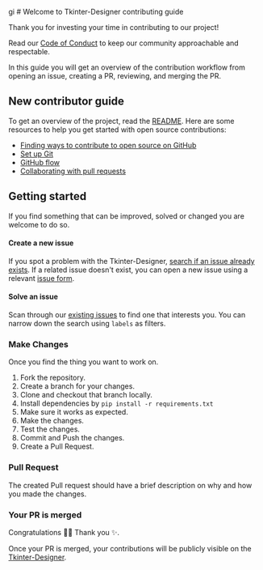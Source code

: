 gi # Welcome to Tkinter-Designer contributing guide <!-- omit in toc -->

Thank you for investing your time in contributing to our project!

Read our [Code of Conduct](../CODE_OF_CONDUCT.md) to keep our community approachable and respectable.

In this guide you will get an overview of the contribution workflow from opening an issue, creating a PR, reviewing, and merging the PR.

## New contributor guide

To get an overview of the project, read the [README](../README.md). Here are some resources to help you get started with open source contributions:

- [Finding ways to contribute to open source on GitHub](https://docs.github.com/en/get-started/exploring-projects-on-github/finding-ways-to-contribute-to-open-source-on-github)
- [Set up Git](https://docs.github.com/en/get-started/quickstart/set-up-git)
- [GitHub flow](https://docs.github.com/en/get-started/quickstart/github-flow)
- [Collaborating with pull requests](https://docs.github.com/en/github/collaborating-with-pull-requests)

## Getting started

If you find something that can be improved, solved or changed you are welcome to do so. 

#### Create a new issue

If you spot a problem with the Tkinter-Designer, [search if an issue already exists](https://github.com/ParthJadhav/Tkinter-Designer/issues). If a related issue doesn't exist, you can open a new issue using a relevant [issue form](https://github.com/ParthJadhav/Tkinter-Designer/issues/new/choose).

#### Solve an issue

Scan through our [existing issues](https://github.com/ParthJadhav/Tkinter-Designer/issues) to find one that interests you. You can narrow down the search using `labels` as filters.

### Make Changes

Once you find the thing you want to work on.

1. Fork the repository.
2. Create a branch for your changes.
3. Clone and checkout that branch locally.
4. Install dependencies by `pip install -r requirements.txt`
5. Make sure it works as expected.
6. Make the changes.
7. Test the changes.
8. Commit and Push the changes.
9. Create a Pull Request.

### Pull Request

The created Pull request should have a brief description on why and how you made the changes.

### Your PR is merged

Congratulations :tada::tada: Thank you :sparkles:.

Once your PR is merged, your contributions will be publicly visible on the [Tkinter-Designer](https://github.com/ParthJadhav/Tkinter-Designer/).

